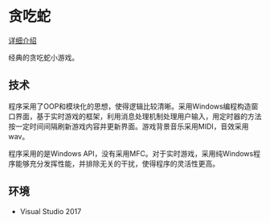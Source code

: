 # 贪吃蛇

[详细介绍](https://lianera.github.io/2008/snake1/)

经典的贪吃蛇小游戏。

## 技术

程序采用了OOP和模块化的思想，使得逻辑比较清晰。采用Windows编程构造窗口界面，基于实时游戏的框架，利用消息处理机制处理用户输入，用定时器的方法按一定时间间隔刷新游戏内容并更新界面。游戏背景音乐采用MIDI，音效采用wav。

程序采用的是Windows API，没有采用MFC。对于实时游戏，采用纯Windows程序能够充分发挥性能，并排除无关的干扰，使得程序的灵活性更高。

## 环境

* Visual Studio 2017
